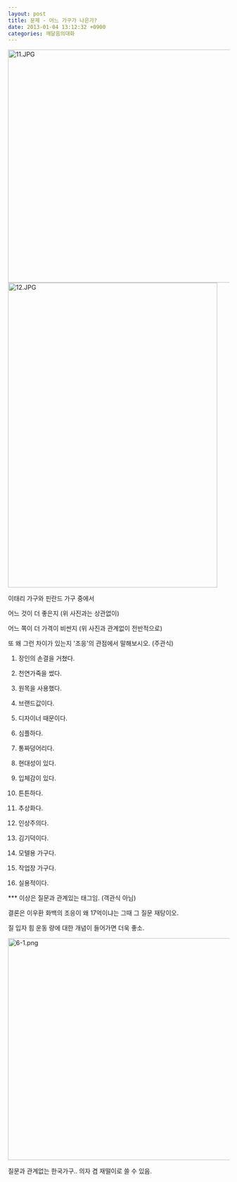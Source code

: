 ```yaml
---
layout: post
title: 문제 - 어느 가구가 나은가?
date: 2013-01-04 13:12:32 +0900
categories: 깨달음의대화
---
```


<img src="assets/attach/images/198/202/310/11.JPG" alt="11.JPG" width="600" height="529" /> 

  






<img src="assets/attach/images/198/202/310/12.JPG" alt="12.JPG" width="476" height="692" /> 

  


이태리 가구와 핀란드 가구 중에서

어느 것이 더 좋은지 (위 사진과는 상관없이)

어느 쪽이 더 가격이 비싼지 (위 사진과 관계없이 전반적으로)

또 왜 그런 차이가 있는지 '조응'의 관점에서 말해보시오. (주관식)

  


1) 장인의 손결을 거쳤다.

2) 천연가죽을 썼다.

3) 원목을 사용했다.

4) 브랜드값이다.

5) 디자이너 때문이다.

6) 심플하다.

7) 통짜덩어리다.

8) 현대성이 있다.

9) 입체감이 있다.

10) 튼튼하다.

11) 추상화다.

12) 인상주의다.

13) 김기덕이다.

14) 모텔용 가구다.

15) 작업장 가구다.

16) 실용적이다.

\*** 이상은 질문과 관계있는 태그임. (객관식 아님)

  


결론은 이우환 화백의 조응이 왜 17억이냐는 그때 그 질문 재탕이오.

질 입자 힘 운동 량에 대한 개념이 들어가면 더욱 좋소.

  


  



<img src="assets/attach/images/198/202/310/6-1.png" alt="6-1.png" width="600" height="504" />   


  


질문과 관계없는 한국가구.. 의자 겸 재떨이로 쓸 수 있음.
